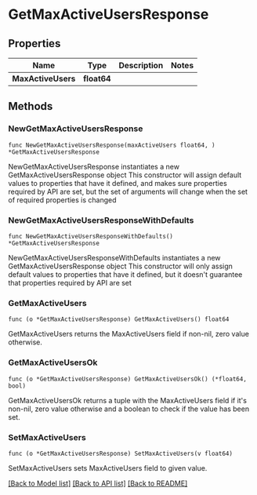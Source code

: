 # GetMaxActiveUsersResponse

## Properties

Name | Type | Description | Notes
------------ | ------------- | ------------- | -------------
**MaxActiveUsers** | **float64** |  | 

## Methods

### NewGetMaxActiveUsersResponse

`func NewGetMaxActiveUsersResponse(maxActiveUsers float64, ) *GetMaxActiveUsersResponse`

NewGetMaxActiveUsersResponse instantiates a new GetMaxActiveUsersResponse object
This constructor will assign default values to properties that have it defined,
and makes sure properties required by API are set, but the set of arguments
will change when the set of required properties is changed

### NewGetMaxActiveUsersResponseWithDefaults

`func NewGetMaxActiveUsersResponseWithDefaults() *GetMaxActiveUsersResponse`

NewGetMaxActiveUsersResponseWithDefaults instantiates a new GetMaxActiveUsersResponse object
This constructor will only assign default values to properties that have it defined,
but it doesn't guarantee that properties required by API are set

### GetMaxActiveUsers

`func (o *GetMaxActiveUsersResponse) GetMaxActiveUsers() float64`

GetMaxActiveUsers returns the MaxActiveUsers field if non-nil, zero value otherwise.

### GetMaxActiveUsersOk

`func (o *GetMaxActiveUsersResponse) GetMaxActiveUsersOk() (*float64, bool)`

GetMaxActiveUsersOk returns a tuple with the MaxActiveUsers field if it's non-nil, zero value otherwise
and a boolean to check if the value has been set.

### SetMaxActiveUsers

`func (o *GetMaxActiveUsersResponse) SetMaxActiveUsers(v float64)`

SetMaxActiveUsers sets MaxActiveUsers field to given value.



[[Back to Model list]](../README.md#documentation-for-models) [[Back to API list]](../README.md#documentation-for-api-endpoints) [[Back to README]](../README.md)


